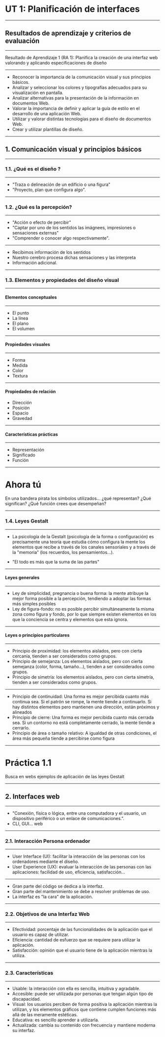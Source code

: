 # UT 1: Planificación de interfaces

---

## Resultados de aprendizaje y criterios de evaluación

------

Resultado de Aprendizaje 1 (RA 1): Planifica la creación de una interfaz web valorando y aplicando especificaciones de diseño

------

- Reconocer la importancia de la comunicación visual y sus principios básicos.
- <!-- .element: class="fragment" -->Analizar y seleccionar los colores y tipografías adecuados para su visualización en pantalla.
- <!-- .element: class="fragment" -->Analizar alternativas para la presentación de la información en documentos Web.
- <!-- .element: class="fragment" -->Valorar la importancia de definir y aplicar la guía de estilo en el desarrollo de una aplicación Web.
- <!-- .element: class="fragment" -->Utilizar y valorar distintas tecnologías para el diseño de documentos Web.
- <!-- .element: class="fragment" -->Crear y utilizar plantillas de diseño.

---

## 1. Comunicación visual y principios básicos

------

### 1.1. ¿Qué es el diseño ?

------

- "Traza o delineación de un edificio o una figura"
- <!-- .element: class="fragment" -->"Proyecto, plan que configura algo".

------

### 1.2. ¿Qué es la percepción?

------

- "Acción o efecto de percibir"
- <!-- .element: class="fragment" -->"Captar por uno de los sentidos las imágnees, impresiones o sensaciones externas"
- <!-- .element: class="fragment" -->"Comprender o conocer algo respectivamente".

------

- Recibimos información de los sentidos
- <!-- .element: class="fragment" -->Nuestro cerebro procesa dichas sensaciones y las interpreta
- <!-- .element: class="fragment" -->Información adicional.

------

### 1.3. Elementos y propiedades del diseño visual

------

#### Elementos conceptuales

------

- El punto
- <!-- .element: class="fragment" -->La línea
- <!-- .element: class="fragment" -->El plano
- <!-- .element: class="fragment" -->El volumen

------

#### Propiedades visuales

------

- Forma
- <!-- .element: class="fragment" -->Medida
- <!-- .element: class="fragment" -->Color
- <!-- .element: class="fragment" -->Textura

------

#### Propiedades de relación

- Dirección
- <!-- .element: class="fragment" -->Posición
- <!-- .element: class="fragment" -->Espacio
- <!-- .element: class="fragment" -->Gravedad

------

#### Características prácticas

------

- Representación
- <!-- .element: class="fragment" -->Significado
- <!-- .element: class="fragment" -->Función

------

<!-- .slide: data-background-color="#dddddd" -->

# Ahora tú

En una bandera pirata los símbolos utilizados... ¿qué representan? ¿Qué significan? ¿Qué función crees que desempeñan?

------

### 1.4. Leyes Gestalt

------

- La psicología de la Gestalt (psicología de la forma o configuración) es precisamente una teoría que estudia cómo configura la mente los elementos que recibe a través de los canales sensoriales y a través de la "memoria" (los recuerdos, los pensamientos...).

- <!-- .element: class="fragment" -->"El todo es más que la suma de las partes"

------

#### Leyes generales

------

- Ley de simplicidad, pregnancia o buena forma: la mente atribuye la mejor forma posible a la percepción, tendiendo a adoptar las formas más simples posibles
- <!-- .element: class="fragment" -->Ley de figura-fondo: no es posible percibir simultáneamente la misma zona como figura y fondo, por lo que siempre existen elementos en los que la conciencia se centra y elementos que esta ignora.

------

#### Leyes o principios particulares

------

- Principio de proximidad: los elementos aislados, pero con cierta cercanía, tienden a ser considerados como grupos.
- <!-- .element: class="fragment" -->Principio de semejanza: Los elementos aislados, pero con cierta semejanza (color, forma, tamaño...), tienden a ser considerados como grupos.
- <!-- .element: class="fragment" -->Principio de simetría: los elementos aislados, pero con cierta simetría, tienden a ser considerados como grupos.

------

- Principio de continuidad: Una forma es mejor percibida cuanto más continua sea. Si el patrón se rompe, la mente tiende a continuarlo. Si hay distintos elementos pero mantienen una dirección, están próximos y alineados 
- <!-- .element: class="fragment" -->Principio de cierre: Una forma es mejor percibida cuanto más cerrada sea. Si un contorno no está completamente cerrado, la mente tiende a cerrarlo.
- <!-- .element: class="fragment" -->Principio de área o tamaño relativo: A igualdad de otras condiciones, el área más pequeña tiende a percibirse como figura

------

<!-- .slide: data-background-color="#dddddd" -->

# Práctica 1.1

Busca en webs ejemplos de aplicación de las leyes Gestalt

---

## 2. Interfaces web

------

- "Conexión, física o lógica, entre una computadora y el usuario, un dispositivo periférico o un enlace de comunicaciones.".
- <!-- .element: class="fragment" -->CLI, GUI... web

------

### 2.1. Interacción Persona ordenador

------

- User Interface (UI): facilitar la interacción de las personas con los ordenadores mediante el diseño.
- <!-- .element: class="fragment" -->User Experience (UX): evaluar la interacción de las personas con las aplicaciones: facilidad de uso, eficiencia, satisfacción...

------

- Gran parte del código se dedica a la interfaz.
- <!-- .element: class="fragment" -->Gran parte del mantenimiento se debe a resolver problemas de uso.
- <!-- .element: class="fragment" -->La interfaz es "la cara" de la aplicación.

------

### 2.2. Objetivos de una Interfaz Web

------

- Efectividad: porcentaje de las funcionalidades de la aplicación que el usuario es capaz de utilizar.
- <!-- .element: class="fragment" -->Eficiencia: cantidad de esfuerzo que se requiere para utilizar la aplicación.
- <!-- .element: class="fragment" -->Satisfacción: opinión que el usuario tiene de la aplicación mientras la utiliza.

------

### 2.3. Características

------

- Usable: la interacción con ella es sencilla, intuitiva y agradable.
- <!-- .element: class="fragment" -->Accesible: puede ser utilizada por personas que tengan algún tipo de discapacidad.
- <!-- .element: class="fragment" -->Visual: los usuarios perciben de forma positiva la aplicación mientras la utilizan, y los elementos gráficos que contiene cumplen funciones más allá de las meramente estéticas.
- <!-- .element: class="fragment" -->Educativa: es sencillo aprender a utilizarla.
- <!-- .element: class="fragment" -->Actualizada: cambia su contenido con frecuencia y mantiene moderna su interfaz.

<!--
### 2.4. Componentes

A la hora de leer, solemos hacerlo de izquierda a derecha y de arriba a abajo. Por ello, el punto de partida suele ser la esquina superior izquierda y, en base a esto, una página web se suele dividir en las siguientes secciones:

#### Header (cabecera)

Ocupa la parte superior de la página y suele contener el nombre y logo de la página web. Suele también incluir barras de búsqueda, información sobre el usuario que ha iniciado la sesión y, en el caso de los eCommerce, un enlace al carrito de compra.

#### Cuerpo de la página

Ocupa prácticamente el resto de la página y su cometido es mostrar los contenidos de la página en cuestión.

#### Sidebar o barra lateral

Barra que se suele posicionar a izquierda o derecha del cuerpo de la web, aunque hay veces que va incluida en este. Suele contener enlaces a otras páginas o secciones, información adicional de los contenidos, anuncios o widgets como por ejemplo encuestas o nubes de etiquetas.

#### Navbar o barra de navegación

Barra que contiene el menú con los enlaces a las secciones de las que se compone la web. Suele encontrarse entre la cabecera y el cuerpo, aunque también se puede encontrar en el lateral o, en el caso de diseños para móviles, comprimida en un botón de hamburguesa situado en la cabecera. Las secciones se pueden mostrar de forma jerárquica o lineal, y es fundamental que esté bien diseñado para que los usuarios puedan encontrar los contenidos que buscan.

#### Otros elementos

Dentro de estas secciones, además de texto, existen otros elementos que se utilizan con frecuencia:

- Acordeón (Accordion): Elemento que expande (y muestra) o contrae (y oculta) secciones con contenido.
- Banner, Ad o Advertisement: imagen (o animación) publicitaria.
- Tooltip: pequeña caja de texto con información adicional que aparece al colocar el cursor sobre un elemento.
- Barra de Acciones (Action Bar): barra con enlaces o botones para realizar acciones relacionadas.
- Barra de Búsqueda (Search Bar): barra que permite al usuario escribir términos para realizar una búsqueda en la web.
- Barra de Progreso (Progress Bar): barra que muestra gráficamente el progreso de una acción.
- Carrusel (Carousel) o slider: elemento que muestra imágenes de forma secuencial.
- Cuadros de diálogo (Dialog boxes): Son ventanas que se abren en pantalla para comunicar algo al usuario o para pedirle que elija una opción o que introduzca algún dato. Por ejemplo, cuando quieres guardar un archivo , se abre un cuadro de diálogo que permite indicar el nombre y la ubicación del archivo.
- Deslizador (Slider): Un deslizador o slider es un elemento que permite a los usuarios ajustar un valor desplazando un control deslizante a lo largo de una barra.
- Imagen destacada o imagen de portada: Imagen de gran tamaño que suele aparecer al inicio de un sitio web y que sirve para destacar el mensaje, los productos o la esencia de una compañía.
- Llamada a la acción (Call to action): Es un botón o enlace situado en un sitio web que busca atraer clientes potenciales y convertirlos en clientes finales, normalmente a través de un formulario en una página de destino o landing page.
- Menú desplegable (Drop-down menu): Es un elemento de la interfaz gráfica de usuario que permite al usuario seleccionar una opción de una lista de opciones.
- Menú hamburguesa (Hamburger menu) o toggle (Toggle): Es un icono que se utiliza para representar un menú en dispositivos móviles. Cuando se hace clic en él, se despliega un menú con opciones.
- Migas de pan (Breadcrumbs): Son una serie de enlaces que muestran la ruta que ha seguido el usuario para llegar a una página en particular dentro de un sitio web.
- Notificaciones (Notifications): Son mensajes que informan al usuario sobre eventos importantes dentro de una aplicación.
- Paginado (Pagination): Es el proceso de dividir el contenido en varias páginas para facilitar la navegación y mejorar la experiencia del usuario.
- Rosco de carga (Spinner): Es un elemento gráfico que indica al usuario que una acción está en proceso y que debe esperar.
- Ventana emergente (Popup) o popover (Popover): Es una ventana que aparece en la pantalla sin haber sido solicitada por el usuario, normalmente con el fin de mostrar publicidad o información adicional.

### 2.5. Evolución de las interfaces web

#### 1990 - 2005 (aprox)

En 1990, Tim Berners-Lee creó la primera página web usando el lenguaje HTML. En esta época las páginas web son simples e inicialmente su diseño es pobre, limitándose a textos con fondos en blanco y alguna imagen decorativa.

Sin embargo, dado que HTML permitía especificar mediante atributos colores de fuentes, de fondos, de líneas... el diseño web fue progresando utilizando imágenes para construir diseños y tablas para maquetar. También se utilizaban marcos para separar cabeceras, barras laterales y áreas de contenido, de modo que cada marco contenía su propia página HTML y, por ejemplo, los enlaces del menú que se encontraba en el marco de la barra lateral cambiaban la página que se cargaba en el marco del área de contenido.

Por último, se abusaba de los gifs animados y la música de fondo en formato MIDI, ya que este es un formato que ocupa muy poco. Marquesinas, efectos con javascript acopañando al ratón. Contador de visitas, banner de en construcción.

Esta forma de diseño tenía grandes inconvenientes:

- El código entrelazaba el contenido y el diseño, de forma que no se podían separar.
- Se usaban etiquetas HTML para funciones que no habían sido diseñadas. Las tablas en concreto no se usaban para mostrar tablas sino para maquetar, y al incrustar unas tablas dentro de otras el diseño resultaba bastante complejo.
- Al usar los marcos el contenido de la página iba cambiando pero el navegador no se movía de la página principal. Esto tenía dos consecuencias:
  - Al navegar por una web con marcos la URL no cambiaba ya que el navegador no se movía de la página principal. Las únicas URLs que existían eran las de la portada y las de las páginas que se incluían dentro de los marcos.
  - Como consecuencia del punto anterior, los buscadores indizaban la portada y las páginas contenidas en los marcos, de forma que sus resultados muchas veces llevaban a páginas incompletas.

!!!info Para saber más
    - [Ejemplo de página web hecha en marcos](https://www.quackit.com/html/templates/frames/frames_example_3.html)
    - [Ejemplo de web maquetada con tablas](https://www.cordobainformacion.com/inicio.html)

#### 2005 - 2015 (aprox)

A mediados de la década de los 2000 se empieza a popularizar el uso de CSS y XHTML para separar contenido de representación, usando las etiquetas `<div>` y `<span>` para maquetación. Sin embargo, los navegadores web no interpretaban el CSS de la misma manera.

En la segunda mitad de los años 90 se había librado una batalla entre Netscape Navigator e Internet Explorer. Internet Explorer se creó en 1995, cuando Netscape ostentaba el 80% de cuota de usuarios. Sin embargo, Microsoft negoció con fabricantes como Compaq, IBM o Dell para que preinstalaran su navegador en sus equipos y posteriormente integró Internet Explorer en su sistema operativo de modo que ya se incluía en todos los equipos con Windows, de modo que finalmente acabó siendo el navegador dominante.

!!!info Para saber más
    Las malas lenguas dicen que Microsoft presionaba a los fabricantes para que no incluyeran Netscape en sus equipos. Por otro lado, existía un bug que casualmente consistía en que se producía un fallo en Windows al intentar instalar Netscape, pero Microsoft aseguraba que esto no era intencional.

Los diseñadores web diseñaban las páginas para que se vieran bien con Internet Explorer, de modo que cuando se popularizó CSS los navegadores de Microsoft no se preocuparon excesivamente de cumplir los estándares, interpretando reglas de CSS a su manera o creando reglas propias.

!!!info Para saber más
    La propiedad padding indica el tamaño de los márgenes interiores. Cuando se especificaba la altura o anchura de un elemento, Internet explorer incluía el padding en ese tamaño, mientras que para el resto era una anchura o altura extra.

Desarrolladores de Netscape crearon la fundación Mozilla y el navegador Mozilla (actualmente conocido como Mozilla Firefox), que comenzó a ganar popularidad frente a Internet Explorer por su velocidad y el bloqueo de popups publicitarios. Este navegador cumplía los estándares y la comunidad de desarrolladores web se posicionó de su lado, de modo que Microsoft se vió obligada a cumplir también.

En esta época los diseñadores web, al crear las hojas de estilo CSS, debían crear reglas adicionales para cada una de las versiones de Internet Explorer si querían asegurarse de que todos los visitantes veían las webs correctamente, dificultando enormemente la tarea.

Por otra parte, otra tendencia en el diseño web era realizar las páginas con animaciones de Macromedia Flash. Estas páginas eran espectaculares, muy visuales y sonoras, pero desde el punto de vista web su código consistía únicamente en incluir la animación, de modo que la URL no variaba y los indexadores de los buscadores no podían acceder al contenido.

A mediados de la década de 2010 se empezaron a utilizar CSS3 y HTML5, que mejoran la semántica (etiqueta header, footer...) y permiten realizar animaciones 2D, 3D, transformaciones gráficas... y están preparados para dispositivos móviles... . Estas mejoras, el auge de los buscadores y el SEO, y el hecho de que Apple dejó de soportar Adobe Flash en sus sistemas, supuso que las webs hechas con Flash cayeran en desuso.

!!!info Para saber más
    - [Fotos de páginas web flash](https://www.webdesignmuseum.org/flash-websites)
    - [Videos de páginas web flash](https://www.youtube.com/watch?v=jjVmugI5_0k&list=PL1a9Qk9koD80ss9CJUJVv9Mqt94tOCzT8)

#### Actualidad

En la actualidad, HTML5 y CSS3 las tecnologías más utilizadas. Además, destacan las siguientes tendencias:

- Diseño para todas las pantallas: En las etapas anteriores las páginas web se diseñaban para ser vistas en un ordenador con una resolución mínima de pantalla, sin preocuparse demasiado del resto de dispositivos. Con el auge de los smartphones esta tendencia ha cambiado y las webs actualmente se diseñan para que se adapten a las dimensiones y disposición de la pantalla y al tipo de dispositivo, ya sea teniendo diseños separados (adaptivo) o un sólo diseño cuyos elementos cambian de tamaño, de posición o incluso se muestran y ocultan según (responsive y mobile-first).
- Temas oscuros: traidicionalmente el fondo de las páginas web era de un color blanco o similar, con textos en color oscuro y colores en general intensos. Esta corriente consiste en ofrecer un diseño alternativo con colores oscuros y textos claros, con el fin de ofrecer una experiencia más cómoda para la vista cuando hay poca luz (por ejemplo de noche) y ahorrar energía, ya que con estas combinaciones de colores no se necesita tanto brillo.
- Páginas "One Page": son sitios web que muestran todo su contenido en una única página, haciendo uso del scroll para navegar entre las secciones.
- Scroll infinito: técnica que consiste en, cuando se está llegando al final de una página web, cargar y añadir de forma dinámica más contenido.
- Progressive Web Apps: son aplicaciones cuya interfaz parece nativa del dispositivo en que se usan, pero que en realidad son aplicaciones web. Soportan notificaciones push, trabajar sin conexión y tienen acceso al hardware (cámara, vibración...) del dispositivo.